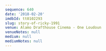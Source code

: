 ```yaml
---
sequence: 640
date: '2018-02-20'
imdbId: tt0102293
slug: story-of-ricky-1991
venue: Alamo Drafthouse Cinema - One Loudoun
venueNotes: null
medium: null
mediumNotes: null
---
```


